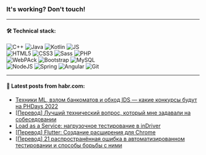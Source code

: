### It's working? Don't touch!

---

#### 🛠️ Technical stack:

![C++](https://img.shields.io/badge/C++-informational?logo=c%2B%2B&style=flat&logoColor=white&color=9C033A)
![Java](https://img.shields.io/badge/Java-informational?logo=java&style=flat&logoColor=white&color=007396)
![Kotlin](https://img.shields.io/badge/Kotlin-informational?logo=Kotlin&style=flat&logoColor=white&color=0095D5)
![JS](https://img.shields.io/badge/JS-informational?logo=javaScript&style=flat&logoColor=black&color=F7Df1E) <br>
![HTML5](https://img.shields.io/badge/HTML5-informational?logo=html5&style=flat&logoColor=white&color=E34F26)
![CSS3](https://img.shields.io/badge/CSS3-informational?logo=css3&style=flat&logoColor=white&color=157286)
![Sass](https://img.shields.io/badge/Saas-informational?logo=sass&style=flat&logoColor=white&color=hotpink)
![PHP](https://img.shields.io/badge/PHP-informational?logo=php&style=flat&logoColor=white&color=777BB4) <br>
![WebPAck](https://img.shields.io/badge/WebPack-informational?logo=webPack&style=flat&logoColor=white&color=FF6F00)
![Bootstrap](https://img.shields.io/badge/Bootstrap-informational?logo=Bootstrap&style=flat&logoColor=white&color=7952B3)
![MySQL](https://img.shields.io/badge/MySQL-informational?logo=MySQL&style=flat&logoColor=white&color=00f) <br>
![NodeJS](https://img.shields.io/badge/NodeJS-informational?logo=node.js&style=flat&logoColor=white&color=43853D)
![Spring](https://img.shields.io/badge/Spring-informational?logo=Spring&style=flat&logoColor=white&color=0A9EDC)
![Angular](https://img.shields.io/badge/Vue-informational?logo=vue.js&style=flat&logoColor=white&color=red)
![Git](https://img.shields.io/badge/Git-informational?logo=git&style=flat&logoColor=white&color=darkorange)

___

#### 💬 Latest posts from habr.com:

<!-- BLOG-POST-LIST:START -->
- [Техники ML, взлом банкоматов и обход IDS — какие конкурсы будут на PHDays 2022](https://habr.com/ru/post/662253/?utm_source=habrahabr&utm_medium=rss&utm_campaign=662253)
- [[Перевод] Лучший технический вопрос, который мне задавали на собеседовании](https://habr.com/ru/post/662247/?utm_source=habrahabr&utm_medium=rss&utm_campaign=662247)
- [Load as a Service: нагрузочное тестирование в inDriver](https://habr.com/ru/post/660135/?utm_source=habrahabr&utm_medium=rss&utm_campaign=660135)
- [[Перевод] Flutter: Создание расширения для Chrome](https://habr.com/ru/post/662225/?utm_source=habrahabr&utm_medium=rss&utm_campaign=662225)
- [[Перевод] 21 распространённая ошибка в автоматизированном тестировании и способы борьбы с ними](https://habr.com/ru/post/662211/?utm_source=habrahabr&utm_medium=rss&utm_campaign=662211)
<!-- BLOG-POST-LIST:END -->
